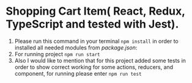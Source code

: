 # Shopping Cart Item( React, Redux, TypeScript and tested with Jest).

1. Please run this command in your terminal `npm install` in order to installed all needed modules from *package.json*:<br>
2. For running project `npm run start`
3. Also I would like to mention that for this project added some tests in order to show correct working for some actions, reducers, and component, for running please enter `npm run test`
